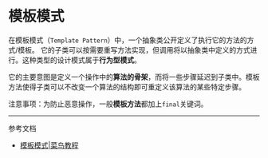 # 模板模式

在模板模式（`Template Pattern`）中，一个抽象类公开定义了执行它的方法的方式/模板。
它的子类可以按需要重写方法实现，但调用将以抽象类中定义的方式进行。这种类型的设计模式属于**行为型模式**。

它的主要意图是定义一个操作中的**算法的骨架**，而将一些步骤延迟到子类中。模板方法使得子类可以不改变一个算法的结构即可重定义该算法的某些特定步骤。

注意事项：为防止恶意操作，一般**模板方法**都加上`final`关键词。

--- 
参考文档
- [模板模式|菜鸟教程](https://www.runoob.com/design-pattern/template-pattern.html)